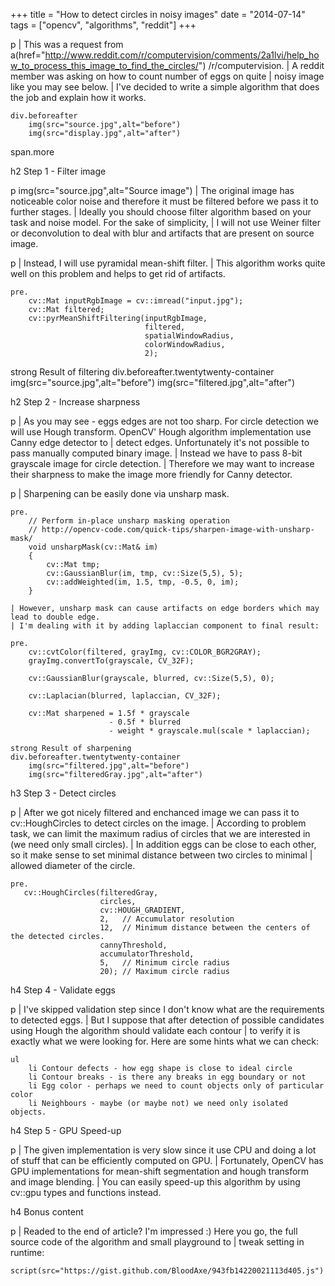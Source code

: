 +++
title = "How to detect circles in noisy images"
date = "2014-07-14"
tags = ["opencv", "algorithms", "reddit"]
+++

p
    | This was a request from 
    a(href="http://www.reddit.com/r/computervision/comments/2a1lvi/help_how_to_process_this_image_to_find_the_circles/") /r/computervision. 
    | A reddit member was asking on how to count number of eggs on quite
    | noisy image like you may see below. 
    | I've decided to write a simple algorithm that does the job and explain how it works.

    div.beforeafter
        img(src="source.jpg",alt="before")
        img(src="display.jpg",alt="after")

span.more

h2 Step 1 - Filter image

p
    img(src="source.jpg",alt="Source image")
    | The original image has noticeable color noise and therefore it must be filtered before we pass it to further stages.
    | Ideally you should choose filter algorithm based on your task and noise model. For the sake of simplicity, 
    | I will not use Weiner filter or deconvolution to deal with blur and artifacts that are present on source image.


p
    | Instead, I will use pyramidal mean-shift filter. 
    | This algorithm works quite well on this problem and helps to get rid of artifacts.

    pre.
        cv::Mat inputRgbImage = cv::imread("input.jpg");
        cv::Mat filtered;
        cv::pyrMeanShiftFiltering(inputRgbImage, 
                                  filtered, 
                                  spatialWindowRadius, 
                                  colorWindowRadius, 
                                  2);

strong Result of filtering
div.beforeafter.twentytwenty-container
    img(src="source.jpg",alt="before")
    img(src="filtered.jpg",alt="after")

h2 Step 2 - Increase sharpness

p
    | As you may see - eggs edges are not too sharp. For circle detection we will use Hough transform. OpenCV' Hough algorithm implementation use Canny edge detector to 
    | detect edges. Unfortunately it's not possible to pass manually computed binary image. 
    | Instead we have to pass 8-bit grayscale image for circle detection. 
    | Therefore we may want to increase their sharpness to make the image more friendly for Canny detector.

p
    | Sharpening can be easily done via unsharp mask. 

    pre.
        // Perform in-place unsharp masking operation
        // http://opencv-code.com/quick-tips/sharpen-image-with-unsharp-mask/
        void unsharpMask(cv::Mat& im) 
        {
            cv::Mat tmp;
            cv::GaussianBlur(im, tmp, cv::Size(5,5), 5);
            cv::addWeighted(im, 1.5, tmp, -0.5, 0, im);
        }

    | However, unsharp mask can cause artifacts on edge borders which may lead to double edge.
    | I'm dealing with it by adding laplaccian component to final result:

    pre.
        cv::cvtColor(filtered, grayImg, cv::COLOR_BGR2GRAY);
        grayImg.convertTo(grayscale, CV_32F);
        
        cv::GaussianBlur(grayscale, blurred, cv::Size(5,5), 0);
        
        cv::Laplacian(blurred, laplaccian, CV_32F);
        
        cv::Mat sharpened = 1.5f * grayscale
                          - 0.5f * blurred
                          - weight * grayscale.mul(scale * laplaccian);

    strong Result of sharpening
    div.beforeafter.twentytwenty-container
        img(src="filtered.jpg",alt="before")
        img(src="filteredGray.jpg",alt="after")

h3 Step 3 - Detect circles

p
    | After we got nicely filtered and enchanced image we can pass it to cv::HoughCircles to detect circles on the image.
    | According to problem task, we can limit the maximum radius of circles that we are interested in (we need only small circles).
    | In addition eggs can be close to each other, so it make sense to set minimal distance between two circles to minimal 
    | allowed diameter of the circle.

    pre.
       cv::HoughCircles(filteredGray, 
                        circles, 
                        cv::HOUGH_GRADIENT, 
                        2,   // Accumulator resolution
                        12,  // Minimum distance between the centers of the detected circles.
                        cannyThreshold, 
                        accumulatorThreshold, 
                        5,   // Minimum circle radius
                        20); // Maximum circle radius


h4 Step 4 - Validate eggs

p
    | I've skipped validation step since I don't know what are the requirements to detected eggs. 
    | But I suppose that after detection of possible candidates using Hough the algorithm should validate each contour
    | to verify it is exactly what we were looking for. Here are some hints what we can check:

    ul
        li Contour defects - how egg shape is close to ideal circle
        li Contour breaks - is there any breaks in egg boundary or not
        li Egg color - perhaps we need to count objects only of particular color
        li Neighbours - maybe (or maybe not) we need only isolated objects.

h4 Step 5 - GPU Speed-up

p
    | The given implementation is very slow since it use CPU and doing a lot of stuff that can be efficiently computed on GPU. 
    | Fortunately, OpenCV has GPU implementations for mean-shift segmentation and hough transform and image blending.
    | You can easily speed-up this algorithm by using cv::gpu types and functions instead. 

h4 Bonus content

p
    | Readed to the end of article? I'm impressed :) Here you go, the full source code of the algorithm and small playground to
    | tweak setting in runtime:

    script(src="https://gist.github.com/BloodAxe/943fb14220021113d405.js")
